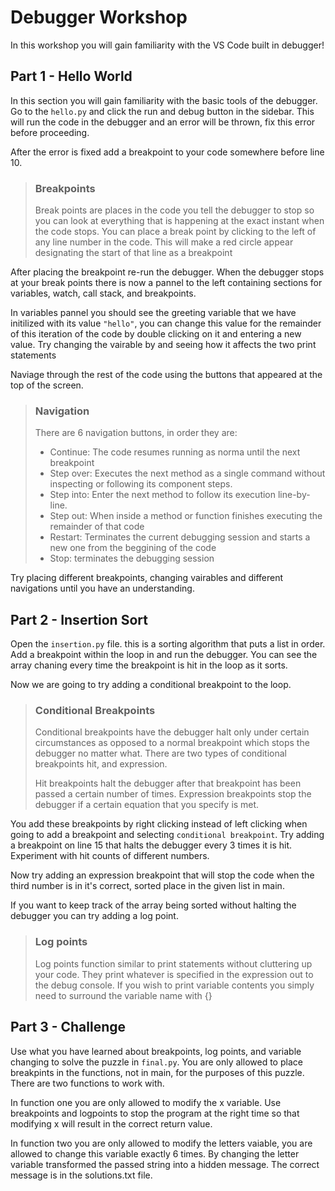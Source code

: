 # Debugger Workshop
In this workshop you will gain familiarity with the VS Code built in debugger!



## Part 1 - Hello World
In this section you will gain familiarity with the basic tools of the debugger. Go to the `hello.py`  and click the run and debug button in the sidebar. This will run the code in the debugger and an error will be thrown, fix this error before proceeding.

After the error is fixed add a breakpoint to your code somewhere before line 10.
>### Breakpoints
> Break points are places in the code you tell the debugger to stop so you can look at everything that is happening at the exact instant when the code stops. You can place a break point by clicking to the left of any line number in the code. This will make a red circle appear designating the start of that line as a breakpoint

After placing the breakpoint re-run the debugger. When the debugger stops at your break points there is now a pannel to the left containing sections for variables, watch, call stack, and breakpoints.

In variables pannel you should see the greeting variable that we have initilized with its value `"hello"`, you can change this value for the remainder of this iteration of the code by double clicking on it and entering a new value. Try changing the vairable by and seeing how it affects the two print statements

Naviage through the rest of the code using the buttons that appeared at the top of the screen.
>### Navigation
>There are 6 navigation buttons, in order they are:
>* Continue: The code resumes running as norma until the next breakpoint
>* Step over: Executes the next method as a single command without inspecting or following its component steps.
>* Step into: Enter the next method to follow its execution line-by-line.
>* Step out: When inside a method or function finishes executing the remainder of that code
>* Restart: Terminates the current debugging session and starts a new one from the beggining of the code
>* Stop: terminates the debugging session

Try placing different breakpoints, changing vairables and different navigations until you have an understanding.

## Part 2 - Insertion Sort

Open the `insertion.py` file. this is a sorting algorithm that puts a list in order. Add a breakpoint within the loop in and run the debugger. You can see the array chaning every time the breakpoint is hit in the loop as it sorts.

Now we are going to try adding a conditional breakpoint to the loop.
> ### Conditional Breakpoints
> Conditional breakpoints have the debugger halt only under certain circumstances as opposed to a normal breakpoint which stops the debugger no matter what. There are two types of conditional breakpoints hit, and expression. 
>
> Hit breakpoints halt the debugger after that breakpoint has been passed a certain number of times. Expression breakpoints stop the debugger if a certain equation that you specify is met.

You add these breakpoints by right clicking instead of left clicking when going to add a breakpoint and selecting `conditional breakpoint`. Try adding a breakpoint on line 15 that halts the debugger every 3 times it is hit. Experiment with hit counts of different numbers.

Now try adding an expression breakpoint that will stop the code when the third number is in it's correct, sorted place in the given list in main.

If you want to keep track of the array being sorted without halting the debugger you can try adding a log point.
>### Log points
>Log points function similar to print statements without cluttering up your code. They print whatever is specified in the expression out to the debug console. If you wish to print variable contents you simply need to surround the variable name with {}

## Part 3 - Challenge
Use what you have learned about breakpoints, log points, and variable changing to solve the puzzle in `final.py`. You are only allowed to place breakpints in the functions, not in main, for the purposes of this puzzle. There are two functions to work with.

In function one you are only allowed to modify the x variable. Use breakpoints and logpoints to stop the program at the right time so that modifying x will result in the correct return value.

In function two you are only allowed to modify the letters vaiable, you are allowed to change this variable exactly 6 times. By changing the letter variable transformed the passed string into a hidden message. The correct message is in the solutions.txt file.
